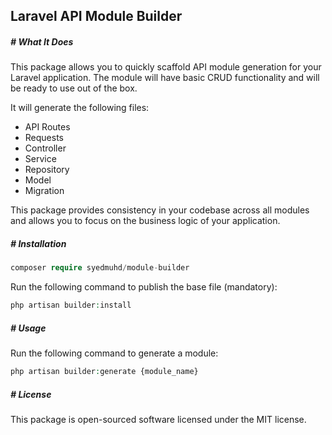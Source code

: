 ## Laravel API Module Builder

##### # What It Does
This package allows you to quickly scaffold API module generation for your Laravel application. The module will have basic CRUD functionality and will be ready to use out of the box.

It will generate the following files:
- API Routes
- Requests
- Controller
- Service
- Repository
- Model
- Migration

This package provides consistency in your codebase across all modules and allows you to focus on the business logic of your application.

##### # Installation
```php
composer require syedmuhd/module-builder
```

Run the following command to publish the base file (mandatory):
```php
php artisan builder:install
```

##### # Usage
Run the following command to generate a module:
```php
php artisan builder:generate {module_name}
```

##### # License
This package is open-sourced software licensed under the MIT license.